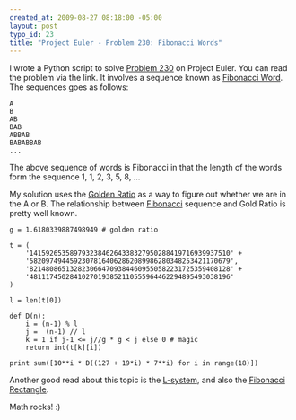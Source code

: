 ```yaml
--- 
created_at: 2009-08-27 08:18:00 -05:00
layout: post
typo_id: 23
title: "Project Euler - Problem 230: Fibonacci Words"
---
```

<p>I wrote a Python script to solve <a href="http://projecteuler.net/index.php?section=problems&id=230">Problem 230</a> on Project Euler. You can read the problem via the link. It involves a sequence known as <a href="http://en.wikipedia.org/wiki/Fibonacci_word">Fibonacci Word</a>. The sequences goes as follows:</p>

	A
	B
	AB
	BAB
	ABBAB
	BABABBAB
	...

<p>The above sequence of words is Fibonacci in that the length of the words form the sequence 1, 1, 2, 3, 5, 8, ...</p>
<p>My solution uses the <a href="http://en.wikipedia.org/wiki/Golden_ratio">Golden Ratio</a> as a way to figure out whether we are in the A or B. The relationship between <a href="http://en.wikipedia.org/wiki/Fibonacci">Fibonacci</a> sequence and Gold Ratio is pretty well known.</p>

	g = 1.6180339887498949 # golden ratio

	t = (
		'14159265358979323846264338327950288419716939937510' +
		'58209749445923078164062862089986280348253421170679',
		'82148086513282306647093844609550582231725359408128' +
		'48111745028410270193852110555964462294895493038196'
	)

	l = len(t[0])

	def D(n):
		i = (n-1) % l
		j =  (n-1) // l
		k = 1 if j-1 <= j//g * g < j else 0 # magic
		return int(t[k][i])

	print sum([10**i * D((127 + 19*i) * 7**i) for i in range(18)])

<p>Another good read about this topic is the <a href="http://en.wikipedia.org/wiki/L-System">L-system</a>, and also the <a href="http://mathforum.org/dr.math/faq/faq.golden.ratio.html">Fibonacci Rectangle</a>.</p>
<p>Math rocks! :)</p>
